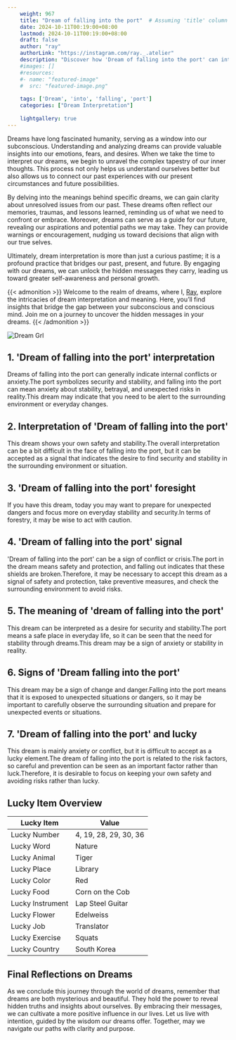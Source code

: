 ```yaml
---
    weight: 967
    title: "Dream of falling into the port"  # Assuming 'title' column exists
    date: 2024-10-11T00:19:00+08:00
    lastmod: 2024-10-11T00:19:00+08:00
    draft: false
    author: "ray"
    authorLink: "https://instagram.com/ray._.atelier"
    description: "Discover how 'Dream of falling into the port' can interpret your future and uncover its significant meanings in your life."
    #images: []
    #resources:
    #- name: "featured-image"
    #  src: "featured-image.png"
    
    tags: ['Dream', 'into', 'falling', 'port']
    categories: ["Dream Interpretation"]
    
    lightgallery: true
---
```

    
Dreams have long fascinated humanity, serving as a window into our subconscious. Understanding and analyzing dreams can provide valuable insights into our emotions, fears, and desires. When we take the time to interpret our dreams, we begin to unravel the complex tapestry of our inner thoughts. This process not only helps us understand ourselves better but also allows us to connect our past experiences with our present circumstances and future possibilities.

By delving into the meanings behind specific dreams, we can gain clarity about unresolved issues from our past. These dreams often reflect our memories, traumas, and lessons learned, reminding us of what we need to confront or embrace. Moreover, dreams can serve as a guide for our future, revealing our aspirations and potential paths we may take. They can provide warnings or encouragement, nudging us toward decisions that align with our true selves.

Ultimately, dream interpretation is more than just a curious pastime; it is a profound practice that bridges our past, present, and future. By engaging with our dreams, we can unlock the hidden messages they carry, leading us toward greater self-awareness and personal growth.

{{< admonition >}}
Welcome to the realm of dreams, where I, [Ray](https://instagram.com/ray._.atelier), explore the intricacies of dream interpretation and meaning. Here, you’ll find insights that bridge the gap between your subconscious and conscious mind. Join me on a journey to uncover the hidden messages in your dreams.
{{< /admonition >}}

![Dream Grl](https://cdn.pixabay.com/photo/2017/11/02/03/35/gothic-2910057_1280.jpg "Dream Grl")

## 1. 'Dream of falling into the port' interpretation
Dreams of falling into the port can generally indicate internal conflicts or anxiety.The port symbolizes security and stability, and falling into the port can mean anxiety about stability, betrayal, and unexpected risks in reality.This dream may indicate that you need to be alert to the surrounding environment or everyday changes.

## 2. Interpretation of 'Dream of falling into the port'
This dream shows your own safety and stability.The overall interpretation can be a bit difficult in the face of falling into the port, but it can be accepted as a signal that indicates the desire to find security and stability in the surrounding environment or situation.

## 3. 'Dream of falling into the port' foresight
If you have this dream, today you may want to prepare for unexpected dangers and focus more on everyday stability and security.In terms of forestry, it may be wise to act with caution.

## 4. 'Dream of falling into the port' signal
'Dream of falling into the port' can be a sign of conflict or crisis.The port in the dream means safety and protection, and falling out indicates that these shields are broken.Therefore, it may be necessary to accept this dream as a signal of safety and protection, take preventive measures, and check the surrounding environment to avoid risks.

## 5. The meaning of 'dream of falling into the port'
This dream can be interpreted as a desire for security and stability.The port means a safe place in everyday life, so it can be seen that the need for stability through dreams.This dream may be a sign of anxiety or stability in reality.

## 6. Signs of 'Dream falling into the port'
This dream may be a sign of change and danger.Falling into the port means that it is exposed to unexpected situations or dangers, so it may be important to carefully observe the surrounding situation and prepare for unexpected events or situations.

## 7. 'Dream of falling into the port' and lucky
This dream is mainly anxiety or conflict, but it is difficult to accept as a lucky element.The dream of falling into the port is related to the risk factors, so careful and prevention can be seen as an important factor rather than luck.Therefore, it is desirable to focus on keeping your own safety and avoiding risks rather than lucky.

## Lucky Item Overview
| Lucky Item          | Value              |
|---------------|--------------------|
| Lucky Number        | 4, 19, 28, 29, 30, 36  |
| Lucky Word          | Nature |
| Lucky Animal        | Tiger |
| Lucky Place         | Library     |
| Lucky Color         | Red     |
| Lucky Food          | Corn on the Cob      |
| Lucky Instrument    | Lap Steel Guitar |
| Lucky Flower        | Edelweiss    |
| Lucky Job           | Translator       |
| Lucky Exercise      | Squats  |
| Lucky Country       | South Korea    |


##  Final Reflections on Dreams

As we conclude this journey through the world of dreams, remember that dreams are both mysterious and beautiful. They hold the power to reveal hidden truths and insights about ourselves. By embracing their messages, we can cultivate a more positive influence in our lives. Let us live with intention, guided by the wisdom our dreams offer. Together, may we navigate our paths with clarity and purpose.
